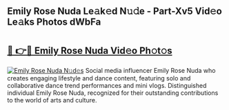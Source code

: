 ## Emily Rose Nuda Le𝚊k𝚎d N𝚞𝚍e - Part-Xv5 Vid𝚎o Le𝚊ks Photos dWbFa

# <h2><a href="http://fbbfp9f.evod.top/?m=Emily+Rose+Nuda">🔗 👉🔴 Emily Rose Nuda Vid𝚎o Ph𝚘t𝚘s</a></h2>

[![Emily Rose Nuda N𝚞d𝚎s](https://i.imgur.com/8V9OHl7.gif)](http://fbbfp9f.evod.top/?m=Emily+Rose+Nuda)
Social media influencer Emily Rose Nuda who creates engaging lifestyle and dance content, featuring solo and collaborative dance trend performances and mini vlogs. Distinguished individual Emily Rose Nuda, recognized for their outstanding contributions to the world of arts and culture. 
